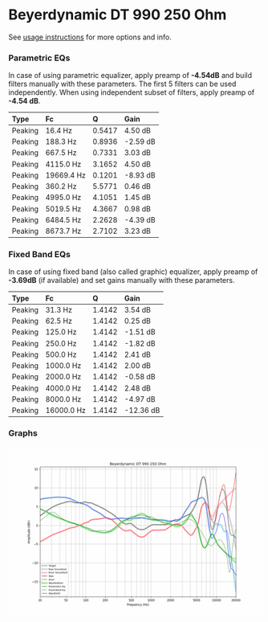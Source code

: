 # Beyerdynamic DT 990 250 Ohm
See [usage instructions](https://github.com/jaakkopasanen/AutoEq#usage) for more options and info.

### Parametric EQs
In case of using parametric equalizer, apply preamp of **-4.54dB** and build filters manually
with these parameters. The first 5 filters can be used independently.
When using independent subset of filters, apply preamp of **-4.54 dB**.

| Type    | Fc         |      Q | Gain     |
|:--------|:-----------|:-------|:---------|
| Peaking | 16.4 Hz    | 0.5417 | 4.50 dB  |
| Peaking | 188.3 Hz   | 0.8936 | -2.59 dB |
| Peaking | 667.5 Hz   | 0.7331 | 3.03 dB  |
| Peaking | 4115.0 Hz  | 3.1652 | 4.50 dB  |
| Peaking | 19669.4 Hz | 0.1201 | -8.93 dB |
| Peaking | 360.2 Hz   | 5.5771 | 0.46 dB  |
| Peaking | 4995.0 Hz  | 4.1051 | 1.45 dB  |
| Peaking | 5019.5 Hz  | 4.3667 | 0.98 dB  |
| Peaking | 6484.5 Hz  | 2.2628 | -4.39 dB |
| Peaking | 8673.7 Hz  | 2.7102 | 3.23 dB  |

### Fixed Band EQs
In case of using fixed band (also called graphic) equalizer, apply preamp of **-3.69dB**
(if available) and set gains manually with these parameters.

| Type    | Fc         |      Q | Gain      |
|:--------|:-----------|:-------|:----------|
| Peaking | 31.3 Hz    | 1.4142 | 3.54 dB   |
| Peaking | 62.5 Hz    | 1.4142 | 0.25 dB   |
| Peaking | 125.0 Hz   | 1.4142 | -1.51 dB  |
| Peaking | 250.0 Hz   | 1.4142 | -1.82 dB  |
| Peaking | 500.0 Hz   | 1.4142 | 2.41 dB   |
| Peaking | 1000.0 Hz  | 1.4142 | 2.00 dB   |
| Peaking | 2000.0 Hz  | 1.4142 | -0.58 dB  |
| Peaking | 4000.0 Hz  | 1.4142 | 2.48 dB   |
| Peaking | 8000.0 Hz  | 1.4142 | -4.97 dB  |
| Peaking | 16000.0 Hz | 1.4142 | -12.36 dB |

### Graphs
![](./Beyerdynamic%20DT%20990%20250%20Ohm.png)